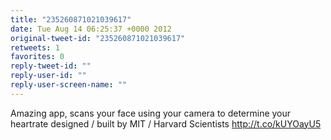 ```yaml
---
title: "235260871021039617"
date: Tue Aug 14 06:25:37 +0000 2012
original-tweet-id: "235260871021039617"
retweets: 1
favorites: 0
reply-tweet-id: ""
reply-user-id: ""
reply-user-screen-name: ""
---
```

Amazing app, scans your face using your camera to determine your heartrate designed / built by MIT / Harvard Scientists http://t.co/kUYOayU5
